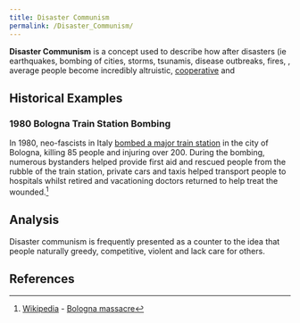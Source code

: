 ```yaml
---
title: Disaster Communism
permalink: /Disaster_Communism/
---
```


**Disaster Communism** is a concept used to describe how after disasters
(ie earthquakes, bombing of cities, storms, tsunamis, disease outbreaks,
fires, , average people become incredibly altruistic,
[cooperative](Cooperation "wikilink") and

## Historical Examples

### 1980 Bologna Train Station Bombing

In 1980, neo-fascists in Italy [bombed a major train
station](Bologna_Train_Station_Bombing_(1980) "wikilink") in the city of
Bologna, killing 85 people and injuring over 200. During the bombing,
numerous bystanders helped provide first aid and rescued people from the
rubble of the train station, private cars and taxis helped transport
people to hospitals whilst retired and vacationing doctors returned to
help treat the wounded.[^1]

## Analysis

Disaster communism is frequently presented as a counter to the idea that
people naturally greedy, competitive, violent and lack care for others.

## References

<references />

[^1]: [Wikipedia](Wikipedia "wikilink") - [Bologna
    massacre](https://en.wikipedia.org/wiki/Bologna_massacre)